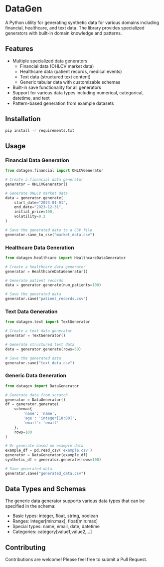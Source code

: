 # DataGen

A Python utility for generating synthetic data for various domains including financial, healthcare, and text data. The library provides specialized generators with built-in domain knowledge and patterns.

## Features
- Multiple specialized data generators:
  - Financial data (OHLCV market data)
  - Healthcare data (patient records, medical events)
  - Text data (structured text content)
  - Generic tabular data with customizable schemas
- Built-in save functionality for all generators
- Support for various data types including numerical, categorical, datetime, and text
- Pattern-based generation from example datasets

## Installation
```bash
pip install -r requirements.txt
```

## Usage

### Financial Data Generation
```python
from datagen.financial import OHLCVGenerator

# Create a financial data generator
generator = OHLCVGenerator()

# Generate OHLCV market data
data = generator.generate(
    start_date="2023-01-01",
    end_date="2023-12-31",
    initial_price=100,
    volatility=0.2
)

# Save the generated data to a CSV file
generator.save_to_csv("market_data.csv")
```

### Healthcare Data Generation
```python
from datagen.healthcare import HealthcareDataGenerator

# Create a healthcare data generator
generator = HealthcareDataGenerator()

# Generate patient records
data = generator.generate(num_patients=100)

# Save the generated data
generator.save("patient_records.csv")
```

### Text Data Generation
```python
from datagen.text import TextGenerator

# Create a text data generator
generator = TextGenerator()

# Generate structured text data
data = generator.generate(rows=50)

# Save the generated data
generator.save("text_data.csv")
```

### Generic Data Generation
```python
from datagen import DataGenerator

# Generate data from scratch
generator = DataGenerator()
df = generator.generate(
    schema={
        'name': 'name',
        'age': 'integer[18:80]',
        'email': 'email'
    },
    rows=100
)

# Or generate based on example data
example_df = pd.read_csv('example.csv')
generator = DataGenerator(example_df)
synthetic_df = generator.generate(rows=100)

# Save generated data
generator.save("generated_data.csv")
```

## Data Types and Schemas
The generic data generator supports various data types that can be specified in the schema:
- Basic types: integer, float, string, boolean
- Ranges: integer[min:max], float[min:max]
- Special types: name, email, date, datetime
- Categories: category[value1,value2,...]

## Contributing
Contributions are welcome! Please feel free to submit a Pull Request.
